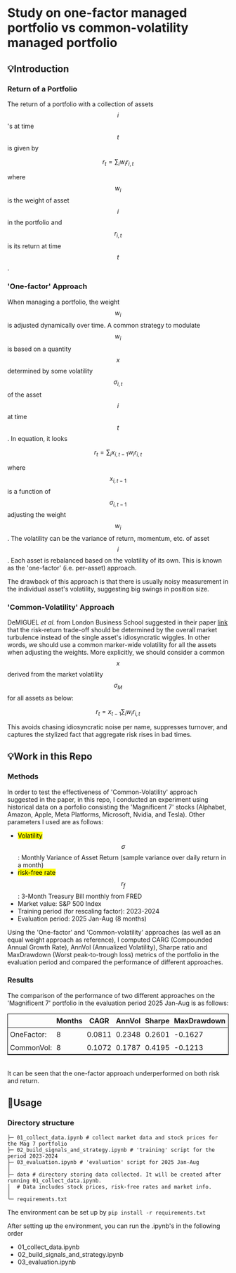 # Study on one-factor managed portfolio vs common-volatility managed portfolio

## 💡Introduction

### Return of a Portfolio

The return of a portfolio with a collection of assets $$i$$'s at time $$t$$ is given by

$$r_t = \sum_i w_i r_{i,t}$$

where $$w_i$$ is the weight of asset $$i$$ in the portfolio and $$r_{i,t}$$ is its return at time $$t$$.  

### 'One-factor' Approach

When managing a portfolio, the weight $$w_i$$ is adjusted dynamically over time. A common strategy to modulate $$w_i$$ is based on a quantity $$x$$ determined by some volatility $$\sigma_{i,t}$$ of the asset $$i$$ at time $$t$$. In equation, it looks

$$r_t = \sum_i x_{i,t-1} w_i r_{i,t}$$  

where $$x_{i,t-1}$$ is a function of $$\sigma_{i,t-1}$$ adjusting the weight $$w_i$$. The volatility can be the variance of return, momentum, etc. of asset $$i$$. Each asset is rebalanced based on the volatility of its own. This is known as the 'one-factor' (i.e. per-asset) approach. 

The drawback of this approach is that there is usually noisy measurement in the individual asset's volatility, suggesting big swings in position size. 

### 'Common-Volatility' Approach

DeMIGUEL *et al.* from London Business School suggested in their paper [link](https://lbsresearch.london.edu/id/eprint/3716/1/The%20Journal%20of%20Finance%20-%202024%20-%20DeMIGUEL%20-%20A%20Multifactor%20Perspective%20on%20Volatility%E2%80%90Managed%20Portfolios.pdf) that the risk-return trade-off should be determined by the overall market turbulence instead of the single asset's idiosyncratic wiggles. In other words, we should use a common marker-wide volatility for all the assets when adjusting the weights. More explicitly, we should consider a common $$x$$ derived from the market volatility $$\sigma_M$$ for all assets as below:

$$r_t = x_{t-1} \sum_i w_i r_{i,t}$$

This avoids chasing idiosyncratic noise per name, suppresses turnover, and captures the stylized fact that aggregate risk rises in bad times. 

## 💡Work in this Repo

### Methods

In order to test the effectiveness of 'Common-Volatility' approach suggested in the paper, in this repo, I conducted an experiment using historical data on a porfolio consisting the 'Magnificent 7' stocks (Alphabet, Amazon, Apple, Meta Platforms, Microsoft, Nvidia, and Tesla). Other parameters I used are as follows:

- <mark>Volatility $$\sigma$$</mark>: Monthly Variance of Asset Return (sample variance over daily return in a month)
- <mark>risk-free rate $$r_f$$</mark>: 3-Month Treasury Bill monthly from FRED
- Market value: S&P 500 Index
- Training period (for rescaling factor): 2023-2024
- Evaluation period: 2025 Jan-Aug (8 months)

Using the 'One-factor' and 'Common-volatility' approaches (as well as an equal weight approach as reference), I computed CARG (Compounded Annual Growth Rate), AnnVol (Annualized Volatility), Sharpe ratio and MaxDrawdown (Worst peak-to-trough loss) metrics of the portfolio in the evaluation period and compared the performance of different approaches.

### Results

The comparison of the performance of two different approaches on the 'Magnificent 7' portfolio in the evaluation period 2025 Jan-Aug is as follows:

<table style="border: 1px solid black;border-collapse: collapse;">
  <thead>
    <tr>
      <th style="border: none; padding: 5px;"></th>
      <th style="border: none; padding: 5px;">Months</th>
      <th style="border: none; padding: 5px;">CAGR</th>
      <th style="border: none; padding: 5px;">AnnVol</th>
      <th style="border: none; padding: 5px;">Sharpe</th>
      <th style="border: none; padding: 5px;">MaxDrawdown</th>
    </tr>
  </thead>
  <tbody>
    <tr>
      <td style="border: none; padding: 5px;">OneFactor:</td>
      <td style="border: none; padding: 5px;">8</td>
      <td style="border: none; padding: 5px;">0.0811</td>
      <td style="border: none; padding: 5px;">0.2348</td>
      <td style="border: none; padding: 5px;">0.2601</td>
      <td style="border: none; padding: 5px;">-0.1627</td>
    </tr>
    <tr>
      <td style="border: none; padding: 5px;">CommonVol:</td>
      <td style="border: none; padding: 5px;">8</td>
      <td style="border: none; padding: 5px;">0.1072</td>
      <td style="border: none; padding: 5px;">0.1787</td>
      <td style="border: none; padding: 5px;">0.4195</td>
      <td style="border: none; padding: 5px;">-0.1213</td>
    </tr>
  </tbody>
</table>

<br>
It can be seen that the one-factor approach underperformed on both risk and return.

## 📜Usage

### Directory structure
```
├─ 01_collect_data.ipynb # collect market data and stock prices for the Mag 7 portfolio  
├─ 02_build_signals_and_strategy.ipynb # 'training' script for the period 2023-2024
├─ 03_evaluation.ipynb # 'evaluation' script for 2025 Jan-Aug
│ 
├─ data # directory storing data collected. It will be created after running 01_collect_data.ipynb. 
│  # Data includes stock prices, risk-free rates and market info.
│ 
└─ requirements.txt
```

The environment can be set up by `pip install -r requirements.txt`

After setting up the environment, you can run the .ipynb's in the following order
- 01_collect_data.ipynb
- 02_build_signals_and_strategy.ipynb
- 03_evaluation.ipynb



